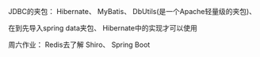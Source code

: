 JDBC的夹包：
Hibernate、
MyBatis、
DbUtils(是一个Apache轻量级的夹包)、
            
在到先导入spring data夹包、 
Hibernate中的实现才可以使用        



周六作业：
    Redis去了解
    Shiro、
    Spring Boot                                                                          
